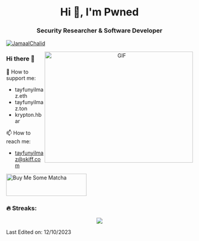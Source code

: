 <h1 align="center">Hi 👋, I'm Pwned</h1>
<h3 align="center">Security Researcher & Software Developer</h3>


<p align="left"> <a href="https://twitter.com/JamaalChalid" target="blank"><img src="https://img.shields.io/twitter/follow/JamaalChalid?logo=twitter&style=for-the-badge" alt="JamaalChalid" /></a> </p>

<a target="_blank" align="center">
  <img align="right" top="500" height="300" width="400" alt="GIF" src="https://media.giphy.com/media/SWoSkN6DxTszqIKEqv/giphy.gif">
</a>

### Hi there 👋

💸 How to support me:
- tayfunyilmaz.eth
- tayfunyilmaz.ton
- krypton.hbar 
  
📫 How to reach me:
- tayfunyilmaz@skiff.com

<a href="https://www.buymeacoffee.com/pwned" target="_blank"><img src="https://cdn.buymeacoffee.com/buttons/v2/default-green.png" alt="Buy Me Some Matcha" style="height: 60px !important;width: 217px !important;" ></a>


### 🔥 Streaks:

<div align="center">
    <img src="https://github-readme-streak-stats.herokuapp.com/?user=tayfunyil&theme=tokyonight&hide_border=false">
</div>

Last Edited on: 12/10/2023

